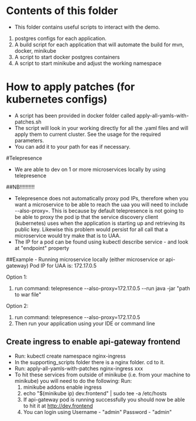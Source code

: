 # Contents of this folder
- This folder contains useful scripts to interact with the demo.
1. postgres configs for each application.
2. A build script for each application that will automate the build for mvn, docker, minikube
3. A script to start docker postgres containers
4. A script to start minikube and adjust the working namespace

# How to apply patches (for kubernetes configs)
- A script has been provided in docker folder called apply-all-yamls-with-patches.sh
- The script will look in your working directly for all the .yaml files and will apply them to current cluster. See the usage for the required parameters.
- You can add it to your path for eas if necessary. 

#Telepresence
- We are able to dev on 1 or more microservices locally by using telepresence

##NB!!!!!!!!!!
- Telepresence does not automatically proxy pod IPs, therefore when you want a microservice to be able to reach the uaa
you will need to include --also-proxy=<IP for UAA pod>. This is because by default telepresence is not going to be able to 
proxy the pod ip that the service discovery client (kubernetes) uses when the application is starting up and retrieving its public key.
Likewise this problem would persist for all call that a microservice would try make that is to UAA.
- The IP for a pod can be found using kubectl describe service <service name> - and look at "endpoint" property

##Example - Running microservice locally (either microservice or api-gateway)
Pod IP for UAA is: 172.17.0.5

Option 1: 
1. run command: telepresence --also-proxy=172.17.0.5 --run java -jar "path to war file"

Option 2: 
1. run command: telepresence --also-proxy=172.17.0.5
2. Then run your application using your IDE or command line

## Create ingress to enable api-gateway frontend
- Run: kubectl create namespace nginx-ingress
- In the supporting_scripts folder there is a nginx folder. cd to it.
- Run: apply-all-yamls-with-patches nginx-ingress xxx
- To hit these services from outside of minikube (i.e. from your machine to minikube) you will need to do the following:
Run:
    1. minikube addons enable ingress
    2. echo "$(minikube ip) dev.frontend" | sudo tee -a /etc/hosts
    3. If api-gateway pod is running successfully you should now be able to hit it at http://dev.frontend
    4. You can login using Username - "admin" Password - "admin"
 